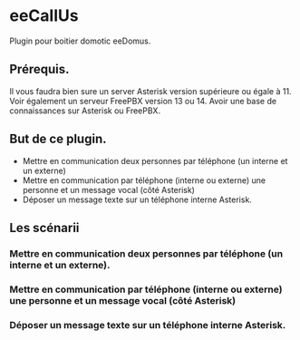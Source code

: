 # eeCallUs
Plugin pour boitier domotic eeDomus.

## Prérequis.
Il vous faudra bien sure un server Asterisk version supérieure ou égale à 11.
Voir également un serveur FreePBX version 13 ou 14.
Avoir une base de connaissances sur Asterisk ou FreePBX.

## But de ce plugin.
- Mettre en communication deux personnes par téléphone (un interne et un externe)
- Mettre en communication par téléphone (interne ou externe) une personne et un message vocal (côté Asterisk)
- Déposer un message texte sur un téléphone interne Asterisk.

## Les scénarii

### Mettre en communication deux personnes par téléphone (un interne et un externe).
### Mettre en communication par téléphone (interne ou externe) une personne et un message vocal (côté Asterisk)
### Déposer un message texte sur un téléphone interne Asterisk.



